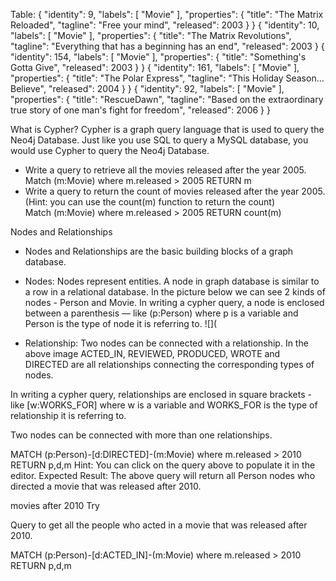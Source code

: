 Table:
{ 
  "identity": 9,
  "labels": [
    "Movie"
  ],
  "properties": {
"title": "The Matrix Reloaded",
"tagline": "Free your mind",
"released": 2003
  }
}
{
  "identity": 10,
  "labels": [
    "Movie"
  ],
  "properties": {
"title": "The Matrix Revolutions",
"tagline": "Everything that has a beginning has an end",
"released": 2003
  }
{
  "identity": 154,
  "labels": [
    "Movie"
  ],
  "properties": {
"title": "Something's Gotta Give",
"released": 2003
  }
}
{
  "identity": 161,
  "labels": [
    "Movie"
  ],
  "properties": {
"title": "The Polar Express",
"tagline": "This Holiday Season… Believe",
"released": 2004
  }
}
{
  "identity": 92,
  "labels": [
    "Movie"
  ],
  "properties": {
"title": "RescueDawn",
"tagline": "Based on the extraordinary true story of one man's fight for freedom",
"released": 2006
  }
}


What is Cypher?
Cypher is a graph query language that is used to query the Neo4j Database. Just like you use SQL to query a MySQL database, you would use Cypher to query the Neo4j Database.
* Write a query to retrieve all the movies released after the year 2005. </br>
Match (m:Movie) where m.released > 2005 RETURN m
* Write a query to return the count of movies released after the year 2005. (Hint: you can use the count(m) function to return the count) </br>
Match (m:Movie) where m.released > 2005 RETURN count(m)

Nodes and Relationships
* Nodes and Relationships are the basic building blocks of a graph database.
* Nodes: Nodes represent entities. A node in graph database is similar to a row in a relational database. In the picture below we can see 2 kinds of nodes - Person and Movie. In writing a cypher query, a node is enclosed between a parenthesis — like (p:Person) where p is a variable and Person is the type of node it is referring to.
![](


* Relationship: Two nodes can be connected with a relationship. In the above image ACTED_IN, REVIEWED, PRODUCED, WROTE and DIRECTED are all relationships connecting the corresponding types of nodes.

In writing a cypher query, relationships are enclosed in square brackets - like [w:WORKS_FOR] where w is a variable and WORKS_FOR is the type of relationship it is referring to.

Two nodes can be connected with more than one relationships.

MATCH (p:Person)-[d:DIRECTED]-(m:Movie) where m.released > 2010 RETURN p,d,m
Hint: You can click on the query above to populate it in the editor.
Expected Result: The above query will return all Person nodes who directed a movie that was released after 2010.

movies after 2010
Try

Query to get all the people who acted in a movie that was released after 2010.

MATCH (p:Person)-[d:ACTED_IN]-(m:Movie) where m.released > 2010 RETURN p,d,m














